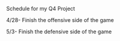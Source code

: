 Schedule for my Q4 Project

4/28- Finish the offensive side of the game

5/3- Finish the defensive side of the game





























